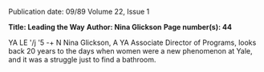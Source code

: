Publication date: 09/89
Volume 22, Issue 1

**Title: Leading the Way**
**Author: Nina Glickson**
**Page number(s): 44**

YA LE 
'/j \'5 
-+ N 
Nina Glickson, A YA Associate Director of Programs, looks back 20 years to the days 
when women were a new phenomenon at Yale, and it was a struggle just to find a 
bathroom.